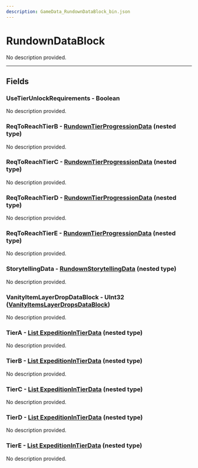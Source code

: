 ```yaml
---
description: GameData_RundownDataBlock_bin.json
---
```


# RundownDataBlock

No description provided.

***

## Fields

### UseTierUnlockRequirements - Boolean

No description provided.

### ReqToReachTierB - [RundownTierProgressionData](../../nested-types/rundowntierprogressiondata.md) (nested type)

No description provided.

### ReqToReachTierC - [RundownTierProgressionData](../../nested-types/rundowntierprogressiondata.md) (nested type)

No description provided.

### ReqToReachTierD - [RundownTierProgressionData](../../nested-types/rundowntierprogressiondata.md) (nested type)

No description provided.

### ReqToReachTierE - [RundownTierProgressionData](../../nested-types/rundowntierprogressiondata.md) (nested type)

No description provided.

### StorytellingData - [RundownStorytellingData](../../nested-types/rundownstorytellingdata.md) (nested type)

No description provided.

### VanityItemLayerDropDataBlock - UInt32 ([VanityItemsLayerDropsDataBlock](../rarely-edited/vanityitemslayerdrops.md))

No description provided.

### TierA - [List ExpeditionInTierData](../../nested-types/expeditionintierdata.md) (nested type)

No description provided.

### TierB - [List ExpeditionInTierData](../../nested-types/expeditionintierdata.md) (nested type)

No description provided.

### TierC - [List ExpeditionInTierData](../../nested-types/expeditionintierdata.md) (nested type)

No description provided.

### TierD - [List ExpeditionInTierData](../../nested-types/expeditionintierdata.md) (nested type)

No description provided.

### TierE - [List ExpeditionInTierData](../../nested-types/expeditionintierdata.md) (nested type)

No description provided.
